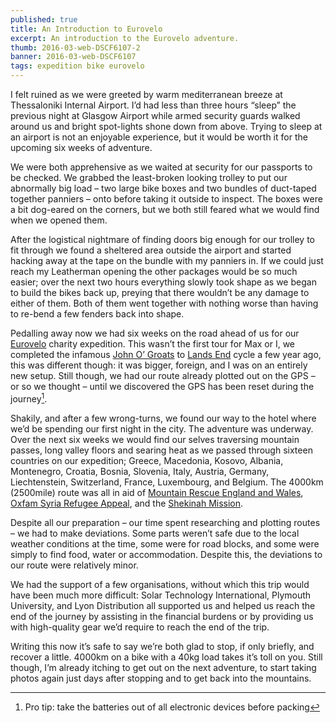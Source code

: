 ```yaml
---
published: true
title: An Introduction to Eurovelo
excerpt: An introduction to the Eurovelo adventure.
thumb: 2016-03-web-DSCF6107-2
banner: 2016-03-web-DSCF6107
tags: expedition bike eurovelo
---
```


I felt ruined as we were greeted by warm mediterranean breeze at Thessaloniki Internal Airport. I’d had less than three hours “sleep” the previous night at Glasgow Airport while armed security guards walked around us and bright spot-lights shone down from above. Trying to sleep at an airport is not an enjoyable experience, but it would be worth it for the upcoming six weeks of adventure.

We were both apprehensive as we waited at security for our passports to be checked. We grabbed the least-broken looking trolley to put our abnormally big load  – two large bike boxes and two bundles of duct-taped together panniers – onto before taking it outside to inspect. The boxes were a bit dog-eared on the corners, but we both still feared what we would find when we opened them.

After the logistical nightmare of finding doors big enough for our trolley to fit through we found a sheltered area outside the airport and started hacking away at the tape on the bundle with my panniers in. If we could just reach my Leatherman opening the other packages would be so much easier; over the next two hours everything slowly took shape as we began to build the bikes back up, preying that there wouldn’t be any damage to either of them. Both of them went together with nothing worse than having to re-bend a few fenders back into shape.

Pedalling away now we had six weeks on the road ahead of us for our [Eurovelo](https://danielgroves.net/notebook/2016/04/eurovelo/ "Eurovelo Introduction") charity expedition. This wasn’t the first tour for Max or I, we completed the infamous [John O’ Groats](https://danielgroves.net/adventures-photography/2014/11/JOGLE/ "John O' Groats to Lands End Part One") to [Lands End](https://danielgroves.net/adventures-photography/2014/12/JOGLE-2/ "John O' Groats to Lands End Part Two") cycle a few year ago, this was different though: it was bigger, foreign, and I was on an entirely new setup. Still though, we had our route already plotted out on the GPS – or so we thought – until we discovered the GPS has been reset during the journey[^1].

Shakily, and after a few wrong-turns, we found our way to the hotel where we’d be spending our first night in the city. The adventure was underway. Over the next six weeks we would find our selves traversing mountain passes, long valley floors and searing heat as we passed through sixteen countries on our expedition; Greece, Macedonia, Kosovo, Albania, Montenegro, Croatia, Bosnia, Slovenia, Italy, Austria, Germany, Liechtenstein, Switzerland, France, Luxembourg, and Belgium. The 4000km (2500mile) route was all in aid of [Mountain Rescue England and Wales](https://www.justgiving.com/Eurovelo16 "Donate to the Mountain Rescue"), [Oxfam Syria Refugee Appeal](https://www.justgiving.com/Eurovelo16a "Donate to Oxfam"), and the [Shekinah Mission](http://www.shekinahmission.co.uk/raising-money/ "Donate to the Shekinah Mission").

Despite all our preparation – our time spent researching and plotting routes – we had to make deviations. Some parts weren’t safe due to the local weather conditions at the time, some were for road blocks, and some were simply to find food, water or accommodation. Despite this, the deviations to our route were relatively minor.

We had the support of a few organisations, without which this trip would have been much more difficult: Solar Technology International, Plymouth University, and Lyon Distribution all supported us and helped us reach the end of the journey by assisting in the financial burdens or by providing us with high-quality gear we’d require to reach the end of the trip.

Writing this now it’s safe to say we’re both glad to stop, if only briefly, and recover a little. 4000km on a bike with a 40kg load takes it’s toll on you. Still though, I’m already itching to get out on the next adventure, to start taking photos again just days after stopping and to get back into the mountains.

[^1]:	Pro tip: take the batteries out of all electronic devices before packing
